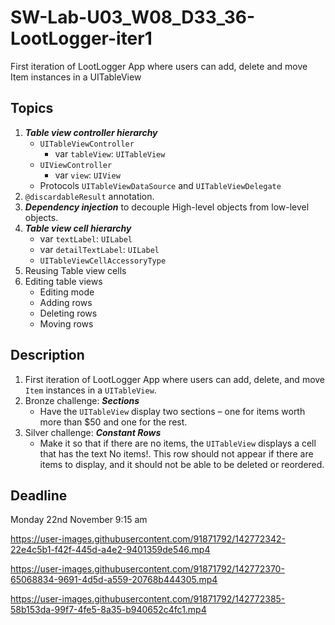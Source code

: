 # SW-Lab-U03_W08_D33_36-LootLogger-iter1
First iteration of LootLogger App where users can add, delete and move Item instances in a UITableView

## Topics
1. _**Table view controller hierarchy**_
   - `UITableViewController`
      - var `tableView`: `UITableView`
   - `UIViewController` 
      - var `view`: `UIView`
   - Protocols `UITableViewDataSource` and `UITableViewDelegate`
2. `@discardableResult` annotation.
3. _**Dependency injection**_ to decouple High-level objects from low-level objects.
4. _**Table view cell hierarchy**_
   - var `textLabel`: `UILabel`
   - var `detailTextLabel`: `UILabel`
   - `UITableViewCellAccessoryType`
5. Reusing Table view cells
6. Editing table views
   - Editing mode
   - Adding rows 
   - Deleting rows
   - Moving rows


## Description
1. First iteration of LootLogger App where users can add, delete, and move `Item` instances in a `UITableView`.
2. Bronze challenge: _**Sections**_
   - Have the `UITableView` display two sections – one for items worth more than $50 and one for the rest. 
3. Silver challenge: _**Constant Rows**_
   - Make it so that if there are no items, the `UITableView` displays a cell that has the text No items!. This row should not appear if there are items to display, and it should not be able to be deleted or reordered. 


## Deadline 
Monday 22nd November 9:15 am



https://user-images.githubusercontent.com/91871792/142772342-22e4c5b1-f42f-445d-a4e2-9401359de546.mp4



https://user-images.githubusercontent.com/91871792/142772370-65068834-9691-4d5d-a559-20768b444305.mp4




https://user-images.githubusercontent.com/91871792/142772385-58b153da-99f7-4fe5-8a35-b940652c4fc1.mp4

